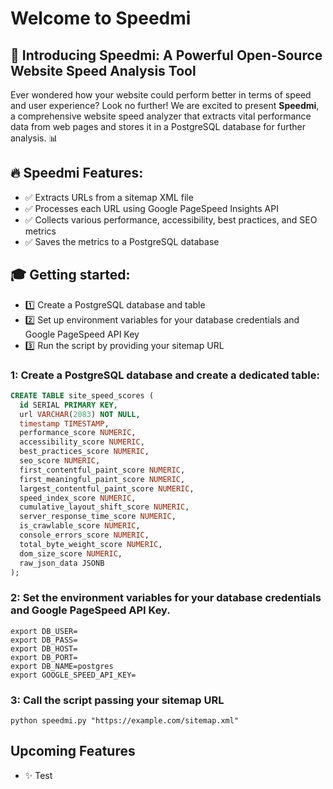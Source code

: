 # Welcome to Speedmi

## 🚀 Introducing Speedmi: A Powerful Open-Source Website Speed Analysis Tool

Ever wondered how your website could perform better in terms of speed and user experience? Look no further! We are excited to present **Speedmi**, a comprehensive website speed analyzer that extracts vital performance data from web pages and stores it in a PostgreSQL database for further analysis. 📊

## 🔥 Speedmi Features:
- ✅ Extracts URLs from a sitemap XML file
- ✅ Processes each URL using Google PageSpeed Insights API
- ✅ Collects various performance, accessibility, best practices, and SEO metrics
- ✅ Saves the metrics to a PostgreSQL database

## 🎓 Getting started:
- 1️⃣ Create a PostgreSQL database and table
- 2️⃣ Set up environment variables for your database credentials and Google PageSpeed API Key
- 3️⃣ Run the script by providing your sitemap URL

### 1: Create a PostgreSQL database and create a dedicated table:

```sql
CREATE TABLE site_speed_scores (
  id SERIAL PRIMARY KEY,
  url VARCHAR(2083) NOT NULL,
  timestamp TIMESTAMP,
  performance_score NUMERIC,
  accessibility_score NUMERIC,
  best_practices_score NUMERIC,
  seo_score NUMERIC,
  first_contentful_paint_score NUMERIC,
  first_meaningful_paint_score NUMERIC,
  largest_contentful_paint_score NUMERIC,
  speed_index_score NUMERIC,
  cumulative_layout_shift_score NUMERIC,
  server_response_time_score NUMERIC,
  is_crawlable_score NUMERIC,
  console_errors_score NUMERIC,
  total_byte_weight_score NUMERIC,
  dom_size_score NUMERIC,
  raw_json_data JSONB
);
```

### 2: Set the environment variables for your database credentials and Google PageSpeed API Key.

```shell
export DB_USER=
export DB_PASS=
export DB_HOST=
export DB_PORT=
export DB_NAME=postgres
export GOOGLE_SPEED_API_KEY=
```

### 3: Call the script passing your sitemap URL

```shell
python speedmi.py "https://example.com/sitemap.xml"
```

## Upcoming Features
- ✨ Test
